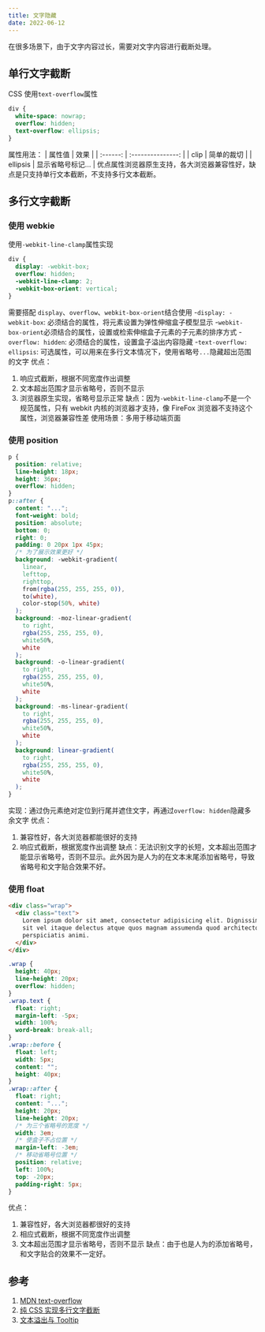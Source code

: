 ```yaml
---
title: 文字隐藏
date: 2022-06-12
---
```


在很多场景下，由于文字内容过长，需要对文字内容进行截断处理。

## 单行文字截断

CSS 使用`text-overflow`属性

```css
div {
  white-space: nowrap;
  overflow: hidden;
  text-overflow: ellipsis;
}
```

属性用法：
| 属性值 | 效果 |
| :------: | :---------------: |
| clip | 简单的裁切 |
| ellipsis | 显示省略号标记... |
优点属性浏览器原生支持，各大浏览器兼容性好，缺点是只支持单行文本截断，不支持多行文本截断。

## 多行文字截断

### 使用 webkie

使用`-webkit-line-clamp`属性实现

```css
div {
  display: -webkit-box;
  overflow: hidden;
  -webkit-line-clamp: 2;
  -webkit-box-orient: vertical;
}
```

需要搭配 `display`、`overflow`、`webkit-box-orient`结合使用 -`display: -webkit-box`: 必须结合的属性，将元素设置为弹性伸缩盒子模型显示 -`webkit-box-orient`必须结合的属性，设置或检索伸缩盒子元素的子元素的排序方式 -`overflow: hidden`: 必须结合的属性，设置盒子溢出内容隐藏 -`text-overflow: ellipsis`: 可选属性，可以用来在多行文本情况下，使用省略号`...`隐藏超出范围的文字
优点：

1. 响应式截断，根据不同宽度作出调整
2. 文本超出范围才显示省略号，否则不显示
3. 浏览器原生实现，省略号显示正常
   缺点：因为`-webkit-line-clamp`不是一个规范属性，只有 webkit 内核的浏览器才支持，像 FireFox 浏览器不支持这个属性，浏览器兼容性差
   使用场景：多用于移动端页面

### 使用 position

```css
p {
  position: relative;
  line-height: 18px;
  height: 36px;
  overflow: hidden;
}
p::after {
  content: "...";
  font-weight: bold;
  position: absolute;
  bottom: 0;
  right: 0;
  padding: 0 20px 1px 45px;
  /* 为了展示效果更好 */
  background: -webkit-gradient(
    linear,
    lefttop,
    righttop,
    from(rgba(255, 255, 255, 0)),
    to(white),
    color-stop(50%, white)
  );
  background: -moz-linear-gradient(
    to right,
    rgba(255, 255, 255, 0),
    white50%,
    white
  );
  background: -o-linear-gradient(
    to right,
    rgba(255, 255, 255, 0),
    white50%,
    white
  );
  background: -ms-linear-gradient(
    to right,
    rgba(255, 255, 255, 0),
    white50%,
    white
  );
  background: linear-gradient(
    to right,
    rgba(255, 255, 255, 0),
    white50%,
    white
  );
}
```

实现：通过伪元素绝对定位到行尾并遮住文字，再通过`overflow: hidden`隐藏多余文字
优点：

1. 兼容性好，各大浏览器都能很好的支持
2. 响应式截断，根据宽度作出调整
   缺点：无法识别文字的长短，文本超出范围才能显示省略号，否则不显示。此外因为是人为的在文本末尾添加省略号，导致省略号和文字贴合效果不好。

### 使用 float

```html
<div class="wrap">
  <div class="text">
    Lorem ipsum dolor sit amet, consectetur adipisicing elit. Dignissimos labore
    sit vel itaque delectus atque quos magnam assumenda quod architecto
    perspiciatis animi.
  </div>
</div>
```

```css
.wrap {
  height: 40px;
  line-height: 20px;
  overflow: hidden;
}
.wrap.text {
  float: right;
  margin-left: -5px;
  width: 100%;
  word-break: break-all;
}
.wrap::before {
  float: left;
  width: 5px;
  content: "";
  height: 40px;
}
.wrap::after {
  float: right;
  content: "...";
  height: 20px;
  line-height: 20px;
  /* 为三个省略号的宽度 */
  width: 3em;
  /* 使盒子不占位置 */
  margin-left: -3em;
  /* 移动省略号位置 */
  position: relative;
  left: 100%;
  top: -20px;
  padding-right: 5px;
}
```

优点：

1. 兼容性好，各大浏览器都很好的支持
2. 相应式截断，根据不同宽度作出调整
3. 文本超出范围才显示省略号，否则不显示
   缺点：由于也是人为的添加省略号，和文字贴合的效果不一定好。

## 参考

1. [MDN text-overflow](https://developer.mozilla.org/zh-CN/docs/Web/CSS/text-overflow)
2. [纯 CSS 实现多行文字截断](https://github.com/happylindz/blog/issues/12)
3. [文本溢出与 Tooltip](https://github.com/iplaces/blog/issues/3)
